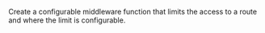 Create a configurable middleware function that limits the access to a route and where the limit is configurable.